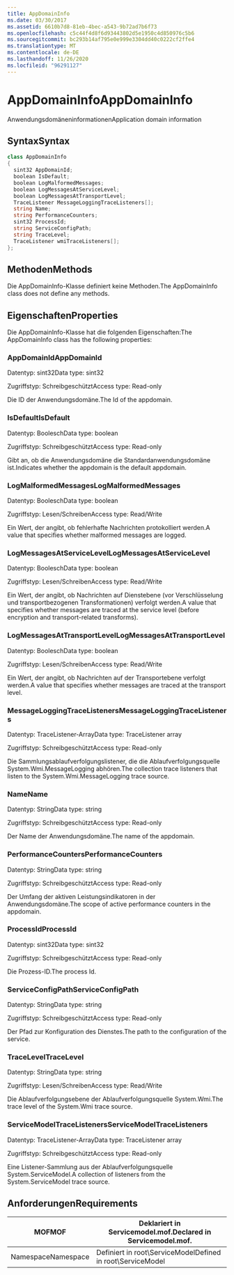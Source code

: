```yaml
---
title: AppDomainInfo
ms.date: 03/30/2017
ms.assetid: 6610b7d8-81eb-4bec-a543-9b72ad7b6f73
ms.openlocfilehash: c5c44f4d8f6d93443802d5e1950c4d850976c5b6
ms.sourcegitcommit: bc293b14af795e0e999e3304dd40c0222cf2ffe4
ms.translationtype: MT
ms.contentlocale: de-DE
ms.lasthandoff: 11/26/2020
ms.locfileid: "96291127"
---
```

# <a name="appdomaininfo"></a><span data-ttu-id="3d442-102">AppDomainInfo</span><span class="sxs-lookup"><span data-stu-id="3d442-102">AppDomainInfo</span></span>

<span data-ttu-id="3d442-103">Anwendungsdomäneninformationen</span><span class="sxs-lookup"><span data-stu-id="3d442-103">Application domain information</span></span>  
  
## <a name="syntax"></a><span data-ttu-id="3d442-104">Syntax</span><span class="sxs-lookup"><span data-stu-id="3d442-104">Syntax</span></span>  
  
```csharp
class AppDomainInfo  
{  
  sint32 AppDomainId;  
  boolean IsDefault;  
  boolean LogMalformedMessages;  
  boolean LogMessagesAtServiceLevel;  
  boolean LogMessagesAtTransportLevel;  
  TraceListener MessageLoggingTraceListeners[];  
  string Name;  
  string PerformanceCounters;  
  sint32 ProcessId;  
  string ServiceConfigPath;  
  string TraceLevel;  
  TraceListener wmiTraceListeners[];  
};  
```  
  
## <a name="methods"></a><span data-ttu-id="3d442-105">Methoden</span><span class="sxs-lookup"><span data-stu-id="3d442-105">Methods</span></span>  

 <span data-ttu-id="3d442-106">Die AppDomainInfo-Klasse definiert keine Methoden.</span><span class="sxs-lookup"><span data-stu-id="3d442-106">The AppDomainInfo class does not define any methods.</span></span>  
  
## <a name="properties"></a><span data-ttu-id="3d442-107">Eigenschaften</span><span class="sxs-lookup"><span data-stu-id="3d442-107">Properties</span></span>  

 <span data-ttu-id="3d442-108">Die AppDomainInfo-Klasse hat die folgenden Eigenschaften:</span><span class="sxs-lookup"><span data-stu-id="3d442-108">The AppDomainInfo class has the following properties:</span></span>  
  
### <a name="appdomainid"></a><span data-ttu-id="3d442-109">AppDomainId</span><span class="sxs-lookup"><span data-stu-id="3d442-109">AppDomainId</span></span>  

 <span data-ttu-id="3d442-110">Datentyp: sint32</span><span class="sxs-lookup"><span data-stu-id="3d442-110">Data type: sint32</span></span>  
  
 <span data-ttu-id="3d442-111">Zugriffstyp: Schreibgeschützt</span><span class="sxs-lookup"><span data-stu-id="3d442-111">Access type: Read-only</span></span>  
  
 <span data-ttu-id="3d442-112">Die ID der Anwendungsdomäne.</span><span class="sxs-lookup"><span data-stu-id="3d442-112">The Id of the appdomain.</span></span>  
  
### <a name="isdefault"></a><span data-ttu-id="3d442-113">IsDefault</span><span class="sxs-lookup"><span data-stu-id="3d442-113">IsDefault</span></span>  

 <span data-ttu-id="3d442-114">Datentyp: Boolesch</span><span class="sxs-lookup"><span data-stu-id="3d442-114">Data type: boolean</span></span>  
  
 <span data-ttu-id="3d442-115">Zugriffstyp: Schreibgeschützt</span><span class="sxs-lookup"><span data-stu-id="3d442-115">Access type: Read-only</span></span>  
  
 <span data-ttu-id="3d442-116">Gibt an, ob die Anwendungsdomäne die Standardanwendungsdomäne ist.</span><span class="sxs-lookup"><span data-stu-id="3d442-116">Indicates whether the appdomain is the default appdomain.</span></span>  
  
### <a name="logmalformedmessages"></a><span data-ttu-id="3d442-117">LogMalformedMessages</span><span class="sxs-lookup"><span data-stu-id="3d442-117">LogMalformedMessages</span></span>  

 <span data-ttu-id="3d442-118">Datentyp: Boolesch</span><span class="sxs-lookup"><span data-stu-id="3d442-118">Data type: boolean</span></span>  
  
 <span data-ttu-id="3d442-119">Zugriffstyp: Lesen/Schreiben</span><span class="sxs-lookup"><span data-stu-id="3d442-119">Access type: Read/Write</span></span>  
  
 <span data-ttu-id="3d442-120">Ein Wert, der angibt, ob fehlerhafte Nachrichten protokolliert werden.</span><span class="sxs-lookup"><span data-stu-id="3d442-120">A value that specifies whether malformed messages are logged.</span></span>  
  
### <a name="logmessagesatservicelevel"></a><span data-ttu-id="3d442-121">LogMessagesAtServiceLevel</span><span class="sxs-lookup"><span data-stu-id="3d442-121">LogMessagesAtServiceLevel</span></span>  

 <span data-ttu-id="3d442-122">Datentyp: Boolesch</span><span class="sxs-lookup"><span data-stu-id="3d442-122">Data type: boolean</span></span>  
  
 <span data-ttu-id="3d442-123">Zugriffstyp: Lesen/Schreiben</span><span class="sxs-lookup"><span data-stu-id="3d442-123">Access type: Read/Write</span></span>  
  
 <span data-ttu-id="3d442-124">Ein Wert, der angibt, ob Nachrichten auf Dienstebene (vor Verschlüsselung und transportbezogenen Transformationen) verfolgt werden.</span><span class="sxs-lookup"><span data-stu-id="3d442-124">A value that specifies whether messages are traced at the service level (before encryption and transport-related transforms).</span></span>  
  
### <a name="logmessagesattransportlevel"></a><span data-ttu-id="3d442-125">LogMessagesAtTransportLevel</span><span class="sxs-lookup"><span data-stu-id="3d442-125">LogMessagesAtTransportLevel</span></span>  

 <span data-ttu-id="3d442-126">Datentyp: Boolesch</span><span class="sxs-lookup"><span data-stu-id="3d442-126">Data type: boolean</span></span>  
  
 <span data-ttu-id="3d442-127">Zugriffstyp: Lesen/Schreiben</span><span class="sxs-lookup"><span data-stu-id="3d442-127">Access type: Read/Write</span></span>  
  
 <span data-ttu-id="3d442-128">Ein Wert, der angibt, ob Nachrichten auf der Transportebene verfolgt werden.</span><span class="sxs-lookup"><span data-stu-id="3d442-128">A value that specifies whether messages are traced at the transport level.</span></span>  
  
### <a name="messageloggingtracelisteners"></a><span data-ttu-id="3d442-129">MessageLoggingTraceListeners</span><span class="sxs-lookup"><span data-stu-id="3d442-129">MessageLoggingTraceListeners</span></span>  

 <span data-ttu-id="3d442-130">Datentyp: TraceListener-Array</span><span class="sxs-lookup"><span data-stu-id="3d442-130">Data type: TraceListener array</span></span>  
  
 <span data-ttu-id="3d442-131">Zugriffstyp: Schreibgeschützt</span><span class="sxs-lookup"><span data-stu-id="3d442-131">Access type: Read-only</span></span>  
  
 <span data-ttu-id="3d442-132">Die Sammlungsablaufverfolgungslistener, die die Ablaufverfolgungsquelle System.Wmi.MessageLogging abhören.</span><span class="sxs-lookup"><span data-stu-id="3d442-132">The collection trace listeners that listen to the System.Wmi.MessageLogging trace source.</span></span>  
  
### <a name="name"></a><span data-ttu-id="3d442-133">Name</span><span class="sxs-lookup"><span data-stu-id="3d442-133">Name</span></span>  

 <span data-ttu-id="3d442-134">Datentyp: String</span><span class="sxs-lookup"><span data-stu-id="3d442-134">Data type: string</span></span>  
  
 <span data-ttu-id="3d442-135">Zugriffstyp: Schreibgeschützt</span><span class="sxs-lookup"><span data-stu-id="3d442-135">Access type: Read-only</span></span>  
  
 <span data-ttu-id="3d442-136">Der Name der Anwendungsdomäne.</span><span class="sxs-lookup"><span data-stu-id="3d442-136">The name of the appdomain.</span></span>  
  
### <a name="performancecounters"></a><span data-ttu-id="3d442-137">PerformanceCounters</span><span class="sxs-lookup"><span data-stu-id="3d442-137">PerformanceCounters</span></span>  

 <span data-ttu-id="3d442-138">Datentyp: String</span><span class="sxs-lookup"><span data-stu-id="3d442-138">Data type: string</span></span>  
  
 <span data-ttu-id="3d442-139">Zugriffstyp: Schreibgeschützt</span><span class="sxs-lookup"><span data-stu-id="3d442-139">Access type: Read-only</span></span>  
  
 <span data-ttu-id="3d442-140">Der Umfang der aktiven Leistungsindikatoren in der Anwendungsdomäne.</span><span class="sxs-lookup"><span data-stu-id="3d442-140">The scope of active performance counters in the appdomain.</span></span>  
  
### <a name="processid"></a><span data-ttu-id="3d442-141">ProcessId</span><span class="sxs-lookup"><span data-stu-id="3d442-141">ProcessId</span></span>  

 <span data-ttu-id="3d442-142">Datentyp: sint32</span><span class="sxs-lookup"><span data-stu-id="3d442-142">Data type: sint32</span></span>  
  
 <span data-ttu-id="3d442-143">Zugriffstyp: Schreibgeschützt</span><span class="sxs-lookup"><span data-stu-id="3d442-143">Access type: Read-only</span></span>  
  
 <span data-ttu-id="3d442-144">Die Prozess-ID.</span><span class="sxs-lookup"><span data-stu-id="3d442-144">The process Id.</span></span>  
  
### <a name="serviceconfigpath"></a><span data-ttu-id="3d442-145">ServiceConfigPath</span><span class="sxs-lookup"><span data-stu-id="3d442-145">ServiceConfigPath</span></span>  

 <span data-ttu-id="3d442-146">Datentyp: String</span><span class="sxs-lookup"><span data-stu-id="3d442-146">Data type: string</span></span>  
  
 <span data-ttu-id="3d442-147">Zugriffstyp: Schreibgeschützt</span><span class="sxs-lookup"><span data-stu-id="3d442-147">Access type: Read-only</span></span>  
  
 <span data-ttu-id="3d442-148">Der Pfad zur Konfiguration des Dienstes.</span><span class="sxs-lookup"><span data-stu-id="3d442-148">The path to the configuration of the service.</span></span>  
  
### <a name="tracelevel"></a><span data-ttu-id="3d442-149">TraceLevel</span><span class="sxs-lookup"><span data-stu-id="3d442-149">TraceLevel</span></span>  

 <span data-ttu-id="3d442-150">Datentyp: String</span><span class="sxs-lookup"><span data-stu-id="3d442-150">Data type: string</span></span>  
  
 <span data-ttu-id="3d442-151">Zugriffstyp: Lesen/Schreiben</span><span class="sxs-lookup"><span data-stu-id="3d442-151">Access type: Read/Write</span></span>  
  
 <span data-ttu-id="3d442-152">Die Ablaufverfolgungsebene der Ablaufverfolgungsquelle System.Wmi.</span><span class="sxs-lookup"><span data-stu-id="3d442-152">The trace level of the System.Wmi trace source.</span></span>  
  
### <a name="servicemodeltracelisteners"></a><span data-ttu-id="3d442-153">ServiceModelTraceListeners</span><span class="sxs-lookup"><span data-stu-id="3d442-153">ServiceModelTraceListeners</span></span>  

 <span data-ttu-id="3d442-154">Datentyp: TraceListener-Array</span><span class="sxs-lookup"><span data-stu-id="3d442-154">Data type: TraceListener array</span></span>  
  
 <span data-ttu-id="3d442-155">Zugriffstyp: Schreibgeschützt</span><span class="sxs-lookup"><span data-stu-id="3d442-155">Access type: Read-only</span></span>  
  
 <span data-ttu-id="3d442-156">Eine Listener-Sammlung aus der Ablaufverfolgungsquelle System.ServiceModel.</span><span class="sxs-lookup"><span data-stu-id="3d442-156">A collection of listeners from the System.ServiceModel trace source.</span></span>  
  
## <a name="requirements"></a><span data-ttu-id="3d442-157">Anforderungen</span><span class="sxs-lookup"><span data-stu-id="3d442-157">Requirements</span></span>  
  
|<span data-ttu-id="3d442-158">MOF</span><span class="sxs-lookup"><span data-stu-id="3d442-158">MOF</span></span>|<span data-ttu-id="3d442-159">Deklariert in Servicemodel.mof.</span><span class="sxs-lookup"><span data-stu-id="3d442-159">Declared in Servicemodel.mof.</span></span>|  
|---------|-----------------------------------|  
|<span data-ttu-id="3d442-160">Namespace</span><span class="sxs-lookup"><span data-stu-id="3d442-160">Namespace</span></span>|<span data-ttu-id="3d442-161">Definiert in root\ServiceModel</span><span class="sxs-lookup"><span data-stu-id="3d442-161">Defined in root\ServiceModel</span></span>|
